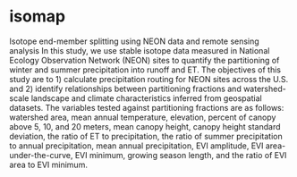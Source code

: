 # isomap
Isotope end-member splitting using NEON data and remote sensing analysis
In this study, we use stable isotope data measured in National Ecology Observation Network (NEON) sites to quantify the partitioning of winter and summer precipitation into runoff and ET. The objectives of this study are to 1) calculate precipitation routing for NEON sites across the U.S. and 2) identify relationships between partitioning fractions and watershed-scale landscape and climate characteristics inferred from geospatial datasets. The variables tested against partitioning fractions are as follows: watershed area, mean annual temperature, elevation, percent of canopy above 5, 10, and 20 meters, mean canopy height, canopy height standard deviation, the ratio of ET to precipitation, the ratio of summer precipitation to annual precipitation, mean annual precipitation, EVI amplitude, EVI area-under-the-curve, EVI minimum, growing season length, and the ratio of EVI area to EVI minimum.
